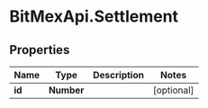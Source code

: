 # BitMexApi.Settlement

## Properties
Name | Type | Description | Notes
------------ | ------------- | ------------- | -------------
**id** | **Number** |  | [optional] 


